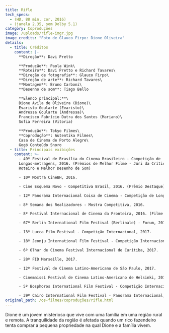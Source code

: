 ```yaml
---
title: Rifle
tech_specs:
  - (HD, 88 min, cor, 2016)
  - (janela 2.35, som Dolby 5.1)
category: Coproduções
image: /uploads/rifle-imgr.jpg
image_credits: "Foto de Glauco Firpo: Dione Oliveira"
details:
  - title: Créditos
    content: |-
      **Direção**: Davi Pretto

      **Produção**: Paola Wink\
      **Roteiro**: Davi Pretto e Richard Tavares\
      **Direção de fotografia**: Glauco Firpo\
      **Direção de arte**: Richard Tavares\
      **Montagem**: Bruno Carboni\
      **Desenho de som**: Tiago Bello

      **Elenco principal:**\
      Dione Avila de Oliveira (Dione)\
      Evaristo Goularte (Evaristo)\
      Andressa Goularte (Andressa)\
      Francisco Fabrício Dutra dos Santos (Mariano)\
      Sofia Ferreira (Vitoria)

      **Produção**: Tokyo Filmes\
      **Coprodução**: Autentika Filmes\
      Casa de Cinema de Porto Alegre\
      Gogó Conteúdo Snoro
  - title: Principais exibições
    content: >-
      - 49º Festival de Brasília do Cinema Brasileiro - Competição de
      Longas-metragens, 2016. (Prêmios de Melhor Filme - Júri da Crítica, Melhor
      Roteiro e Melhor Desenho de Som)

      - 10ª Mostra CineBH, 2016.

      - Cine Esquema Novo - Competitiva Brasil, 2016. (Prêmio Destaque)

      - 12º Panorama Internacional Coisa de Cinema - Competição de Longas-metragens, 2016. (Prêmio de Melhor Filme)

      - 8ª Semana dos Realizadores - Mostra Competitiva, 2016.

      - 8º Festival Internacional de Cinema da Fronteira, 2016. (Filme de Encerramento)

      - 67ª Berlin International Film Festival (Berlinale) - Forum, 2017. (International Premiere)

      - 13º Lucca Film Festival - Competição Internacional, 2017.

      - 18º Jeonju International Film Festival - Competição Internacional, 2017. (Grand Prize)

      - 6º Olhar de Cinema Festival Internacional de Curitiba, 2017.

      - 28º FID Marseille, 2017.

      - 12º Festival de Cinema Latino-Americano de São Paulo, 2017.

      - Cinemaissí Festival de Cinema Latino-Americano de Helsinki, 2017.

      - 5º Bosphoros International Film Festival - Competição Internacional, 2017.  (Prêmio de Melhor Fotografia)

      - 39º Cairo International Film Festival - Panorama Internacional, 2017.
original_path: /os-filmes/coproduções/rifle.html
---
```

Dione é um jovem misterioso que vive com uma família em uma região rural e remota. A tranquilidade da região é afetada quando um rico fazendeiro tenta comprar a pequena propriedade na qual Dione e a família vivem.